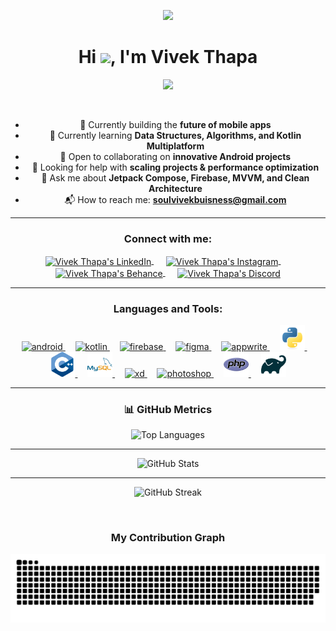 <div align="center">

<p align="center">
  <img src="https://media.giphy.com/media/M9gbBd9nbDrOTu1Mqx/giphy.gif" width="100" />
</p>

# Hi <img src="https://media.giphy.com/media/hvRJCLFzcasrR4ia7z/giphy.gif" width="35px">, I'm Vivek Thapa

<a href="https://github.com/DenverCoder1/readme-typing-svg"><img src="https://readme-typing-svg.herokuapp.com?font=Fira+Code&size=22&pause=1000&color=3399FF&center=true&vCenter=true&width=435&lines=A+passionate+Android+Developer;Building+modern,+efficient,+and+user-friendly+apps;🚀+Jetpack+Compose+Enthusiast+🚀"></a>

</div>

<br>

<div align="center">
  
- 🔭 Currently building the **future of mobile apps**
- 🌱 Currently learning **Data Structures, Algorithms, and Kotlin Multiplatform**
- 🤝 Open to collaborating on **innovative Android projects**
- 🤔 Looking for help with **scaling projects & performance optimization**
- 💬 Ask me about **Jetpack Compose, Firebase, MVVM, and Clean Architecture**
- 📬 How to reach me: **soulvivekbuisness@gmail.com**

</div>

<hr>

<h3 align="center">Connect with me:</h3>
<p align="center">
  <a href="https://www.linkedin.com/in/vivek-thapa-b27848266/" target="_blank">
    <img align="center" src="https://raw.githubusercontent.com/rahuldkjain/github-profile-readme-generator/master/src/images/icons/Social/linked-in-alt.svg" alt="Vivek Thapa's LinkedIn" height="30" width="40" />
  </a>
  &nbsp;&nbsp;&nbsp;&nbsp;
  <a href="https://www.instagram.com/vive_kevinvg/" target="_blank">
    <img align="center" src="https://raw.githubusercontent.com/rahuldkjain/github-profile-readme-generator/master/src/images/icons/Social/instagram.svg" alt="Vivek Thapa's Instagram" height="30" width="40" />
  </a>
  &nbsp;&nbsp;&nbsp;&nbsp;
  <a href="https://www.behance.net/vivekthapa5" target="_blank">
    <img align="center" src="https://raw.githubusercontent.com/rahuldkjain/github-profile-readme-generator/master/src/images/icons/Social/behance.svg" alt="Vivek Thapa's Behance" height="30" width="40" />
  </a>
  &nbsp;&nbsp;&nbsp;&nbsp;
  <a href="https://discord.gg/JuZax58c" target="_blank">
    <img align="center" src="https://raw.githubusercontent.com/rahuldkjain/github-profile-readme-generator/master/src/images/icons/Social/discord.svg" alt="Vivek Thapa's Discord" height="30" width="40" />
  </a>
</p>

<hr>

<h3 align="center">Languages and Tools:</h3>
<p align="center">
  <a href="https://developer.android.com" target="_blank" rel="noreferrer">
    <img src="https://cdn.jsdelivr.net/gh/devicons/devicon/icons/android/android-plain.svg" alt="android" width="40" height="40"/>
  </a>
  &nbsp;&nbsp;&nbsp;
  <a href="https://kotlinlang.org" target="_blank" rel="noreferrer">
    <img src="https://www.vectorlogo.zone/logos/kotlinlang/kotlinlang-icon.svg" alt="kotlin" width="40" height="40"/>
  </a>
  &nbsp;&nbsp;&nbsp;
  <a href="https://firebase.google.com/" target="_blank" rel="noreferrer">
    <img src="https://www.vectorlogo.zone/logos/firebase/firebase-icon.svg" alt="firebase" width="40" height="40"/>
  </a>
  &nbsp;&nbsp;&nbsp;
  <a href="https://www.figma.com/" target="_blank" rel="noreferrer">
    <img src="https://www.vectorlogo.zone/logos/figma/figma-icon.svg" alt="figma" width="40" height="40"/>
  </a>
  &nbsp;&nbsp;&nbsp;
  <a href="https://appwrite.io" target="_blank" rel="noreferrer">
    <img src="https://www.vectorlogo.zone/logos/appwriteio/appwriteio-icon.svg" alt="appwrite" width="40" height="40"/>
  </a>
  &nbsp;&nbsp;&nbsp;
  <a href="https://www.python.org" target="_blank" rel="noreferrer">
    <img src="https://raw.githubusercontent.com/devicons/devicon/master/icons/python/python-original.svg" alt="python" width="40" height="40"/>
  </a>
  &nbsp;&nbsp;&nbsp;
  <a href="https://www.w3schools.com/cpp/" target="_blank" rel="noreferrer">
    <img src="https://raw.githubusercontent.com/devicons/devicon/master/icons/cplusplus/cplusplus-original.svg" alt="cplusplus" width="40" height="40"/>
  </a>
  &nbsp;&nbsp;&nbsp;
  <a href="https://www.mysql.com/" target="_blank" rel="noreferrer">
    <img src="https://raw.githubusercontent.com/devicons/devicon/master/icons/mysql/mysql-original-wordmark.svg" alt="mysql" width="40" height="40"/>
  </a>
  &nbsp;&nbsp;&nbsp;
  <a href="https://www.adobe.com/products/xd.html" target="_blank" rel="noreferrer">
    <img src="https://cdn.jsdelivr.net/gh/devicons/devicon/icons/xd/xd-plain.svg" alt="xd" width="40" height="40"/>
  </a>
  &nbsp;&nbsp;&nbsp;
  <a href="https://www.photoshop.com/en" target="_blank" rel="noreferrer">
    <img src="https://cdn.jsdelivr.net/gh/devicons/devicon/icons/photoshop/photoshop-plain.svg" alt="photoshop" width="40" height="40"/>
  </a>
  &nbsp;&nbsp;&nbsp;
  <a href="https://www.php.net" target="_blank" rel="noreferrer">
    <img src="https://raw.githubusercontent.com/devicons/devicon/master/icons/php/php-original.svg" alt="php" width="40" height="40"/>
  </a>
  &nbsp;&nbsp;&nbsp;
  <a href="https://gradle.org/" target="_blank" rel="noreferrer">
    <img src="https://raw.githubusercontent.com/devicons/devicon/master/icons/gradle/gradle-original.svg" alt="gradle" width="40" height="40"/>
  </a>
</p>

<hr>

<h3 align="center">📊 GitHub Metrics</h3>

<!-- Mostly Used Languages -->
<p align="center">
  <img src="https://github-readme-stats.vercel.app/api/top-langs/?username=kevinguitarist&layout=compact&theme=tokyonight&hide_border=true&title_color=79ff97&langs_count=6&bg_color=0d1117&hide_progress=false" alt="Top Languages" />
</p>

---

<!-- GitHub Stats -->
<p align="center">
  <img src="https://github-readme-stats.vercel.app/api?username=kevinguitarist&show_icons=true&theme=tokyonight&hide_border=true&title_color=79ff97&icon_color=79ff97&include_all_commits=true&count_private=true&bg_color=0d1117" alt="GitHub Stats" />
</p>

---

<p align="center">
  <img src="https://streak-stats.demolab.com?user=kevinguitarist&theme=tokyonight&hide_border=true&border_radius=10" alt="GitHub Streak" />
</p>


<br>

<h3 align="center">My Contribution Graph</h3>
<p align="center">
  <img src="https://raw.githubusercontent.com/platane/platane/output/github-contribution-grid-snake-dark.svg?user_name=kevinguitarist" alt="snake">
</p>
